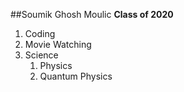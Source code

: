 ##Soumik Ghosh Moulic
**Class of 2020**
1. Coding
1. Movie Watching
1. Science
   1. Physics
   1. Quantum Physics
